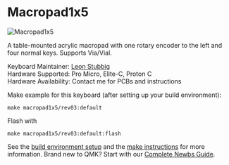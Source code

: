 # Macropad1x5

![Macropad1x5](https://preview.redd.it/57osgmlruia61.jpg?width=960&crop=smart&auto=webp&s=74a1cb07f30bec75addce756388233eaee2df20e)

A table-mounted acrylic macropad with one rotary encoder to the left and four normal keys. Supports Via/Vial.

Keyboard Maintainer: [Leon Stubbig](https://github.com/lstubbig)  
Hardware Supported: Pro Micro, Elite-C, Proton C    
Hardware Availability: Contact me for PCBs and instructions

Make example for this keyboard (after setting up your build environment):

    make macropad1x5/rev03:default
    
Flash with

    make macropad1x5/rev03:default:flash

See the [build environment setup](https://docs.qmk.fm/#/getting_started_build_tools) and the [make instructions](https://docs.qmk.fm/#/getting_started_make_guide) for more information. Brand new to QMK? Start with our [Complete Newbs Guide](https://docs.qmk.fm/#/newbs).
